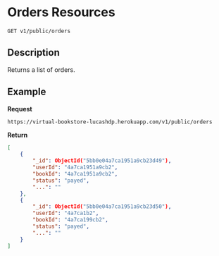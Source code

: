 # Orders Resources

    GET v1/public/orders

## Description
Returns a list of orders.

## Example
**Request**

    https://virtual-bookstore-lucashdp.herokuapp.com/v1/public/orders

**Return**
``` json
[
    {
        "_id": ObjectId("5bb0e04a7ca1951a9cb23d49"),
        "userId": "4a7ca1951a9cb2",
        "bookId": "4a7ca1951a9cb2",
        "status": "payed",
        "...": ""
    },
    {
        "_id": ObjectId("5bb0e04a7ca1951a9cb23d50"),
        "userId": "4a7ca1b2",
        "bookId": "4a7ca199cb2",
        "status": "payed",
        "...": ""
    }
]
```